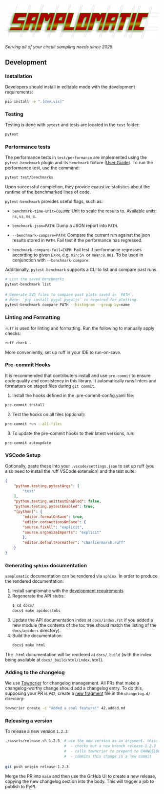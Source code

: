 <!--pytest-codeblocks:skipfile-->
![Samplomatic](assets/fig/samplomatic.svg)

_Serving all of your circuit sampling needs since 2025._

## Development

### Installation

Developers should install in editable mode with the development requirements:

```bash
pip install -e ".[dev,vis]"
```

### Testing

Testing is done with `pytest` and tests are located in the `test` folder:

```bash
pytest
```

### Performance tests

The performance tests in `test/performance` are implemented using the `pytest-benchmark` plugin and its `benchmark` fixture ([User Guide](https://pytest-benchmark.readthedocs.io/en/latest/index.html)). To run the performance test, use the command:
``` bash
pytest test/benchmarks
```
Upon successful completion, they provide exaustive statistics about the runtime of the benchmarked lines of code.

`pytest-benchmark` provides useful flags, such as:

* `benchmark-time-unit=COLUMN`: Unit to scale the results to. Available units: `ns`, `us`, `ms`, `s`.

* `benchmark-json=PATH`: Dump a JSON report into `PATH`.

* `--benchmark-compare=PATH`: Compare the current run against the json results stored in `PATH`. Fail test if the performance has regressed.

* `benchmark-compare-fail=EXPR`: Fail test if performance regresses according to given `EXPR`, e.g. `min:5% `or `mean:0.001`. To be used in conjunction with `--benchmark-compare`.

Additionally, `pytest-benchmark` supports a CLI to list and compare past runs.

``` bash
# List the saved benchmarks
pytest-benchmark list

# Generate SVG files to compare past plots saved in `PATH`.
# Note: `pip install pygal pygaljs` is required for plotting.
pytest-benchmark compare PATH --histogram --group-by=name
```

### Linting and Formatting

`ruff` is used for linting and formatting. Run the following to manually apply checks:

```bash
ruff check .
```

More conveniently, set up ruff in your IDE to run-on-save.

### Pre-commit Hooks

It is recommended that contributers install and use `pre-commit` to ensure code quality and consistency in this library.
It automatically runs linters and formatters on staged files during `git commit`.

1. Install the hooks defined in the .pre-commit-config.yaml file:

```bash
pre-commit install
```

2. Test the hooks on all files (optional):

```bash
pre-commit run --all-files
```

3. To update the pre-commit hooks to their latest versions, run:

```bash
pre-commit autoupdate
```

### VSCode Setup

Optionally, paste these into your `.vscode/settings.json` to set up ruff (you also need to install the ruff VSCode extension) and the test suite:

```json
{
    "python.testing.pytestArgs": [
        "test"
    ],
    "python.testing.unittestEnabled": false,
    "python.testing.pytestEnabled": true,
    "[python]": {
        "editor.formatOnSave": true,
        "editor.codeActionsOnSave": {
        "source.fixAll": "explicit",
        "source.organizeImports": "explicit"
        },
        "editor.defaultFormatter": "charliermarsh.ruff"
    }
}
```

### Generating `sphinx` documentation

`samplomatic` documentation can be rendered via `sphinx`. In order to produce the rendered
documentation:

1. Install samplomatic with the [development requirements](#installation)
2. Regenerate the API stubs:
    ```bash
    $ cd docs/
    docs$ make apidocstubs
    ```
3. Update the API documentation index at `docs/index.rst` if you added a new module (the contents
   of the toc tree should match the listing of the `docs/apidocs` directory).
4. Build the documentation:
    ```bash
    docs$ make html
    ```

The `.html` documentation will be rendered at `docs/_build` (with the index being available at
`docs/_build/html/index.html`).

### Adding to the changelog

We use [Towncrier](https://towncrier.readthedocs.io/) for changelog management.
All PRs that make a changelog-worthy change should add a changelog entry.
To do this, supposing your PR is `#42`, create a [new fragment](https://towncrier.readthedocs.io/en/stable/tutorial.html#creating-news-fragments) file in the `changelog.d/` directory:

```bash
towncrier create -c "Added a cool feature!" 42.added.md
```

### Releasing a version

To release a new version `1.2.3`:

```bash
./assets/release.sh 1.2.3  # use the new version as an argument. this:
                           #  - checks out a new branch release-1.2.3
                           #  - calls towncrier to prepend to CHANGELOG
                           #  - commits this change in a new commit

git push origin release-1.2.3
```

Merge the PR into `main` and then use the GitHub UI to create a new release, copying the new changelog section into the body.
This will trigger a job to publish to PyPI.
